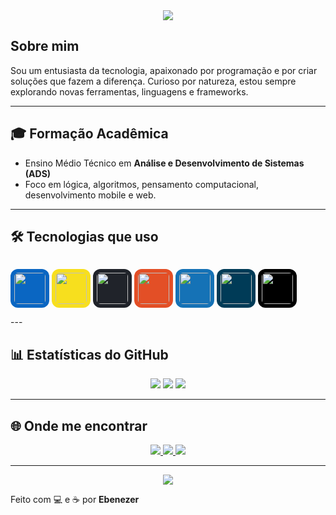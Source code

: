 <!-- Banner opcional -->
<div align="center">
  <img src="https://capsule-render.vercel.app/api?type=waving&color=0A66C2&height=200&section=header&text=Bem-vindo,%20Dev!&fontSize=40&fontColor=ffffff" />
</div>

## Sobre mim

Sou um entusiasta da tecnologia, apaixonado por programação e por criar soluções que fazem a diferença. Curioso por natureza, estou sempre explorando novas ferramentas, linguagens e frameworks.

---

## 🎓 Formação Acadêmica

- Ensino Médio Técnico em **Análise e Desenvolvimento de Sistemas (ADS)**  
- Foco em lógica, algoritmos, pensamento computacional, desenvolvimento mobile e web.

---

## 🛠️ Tecnologias que uso
<div align="center" style="display: flex; flex-wrap: wrap; gap: 10px;">

<img src="https://cdn.jsdelivr.net/gh/devicons/devicon/icons/typescript/typescript-original.svg" width="50" style="border-radius: 12px; background-color: #0A66C2; padding: 6px;" /> <img src="https://cdn.jsdelivr.net/gh/devicons/devicon/icons/javascript/javascript-original.svg" width="50" style="border-radius: 12px; background-color: #F7DF1E; padding: 6px;" /> <img src="https://cdn.jsdelivr.net/gh/devicons/devicon/icons/react/react-original.svg" width="50" style="border-radius: 12px; background-color: #20232a; padding: 6px;" /> <img src="https://cdn.jsdelivr.net/gh/devicons/devicon/icons/html5/html5-original.svg" width="50" style="border-radius: 12px; background-color: #E34F26; padding: 6px;" /> <img src="https://cdn.jsdelivr.net/gh/devicons/devicon/icons/css3/css3-original.svg" width="50" style="border-radius: 12px; background-color: #1572B6; padding: 6px;" /> <img src="https://cdn.jsdelivr.net/gh/devicons/devicon/icons/sqlite/sqlite-original.svg" width="50" style="border-radius: 12px; background-color: #003B57; padding: 6px;" /> <img src="https://cdn.jsdelivr.net/gh/devicons/devicon/icons/github/github-original.svg" width="50" style="border-radius: 12px; background-color: #000000; padding: 6px;" />

</div>
---

## 📊 Estatísticas do GitHub

<div align="center">

<img src="https://github-readme-stats.vercel.app/api?username=ebenezerxzz&show_icons=true&theme=blueberry&hide_border=true" />
<img src="https://github-readme-stats.vercel.app/api/top-langs/?username=ebenezerxzz&layout=compact&theme=blueberry&hide_border=true" />
<img src="https://github-readme-streak-stats.herokuapp.com/?user=ebenezerxzz&theme=blueberry&hide_border=true" />

</div>

---

## 🌐 Onde me encontrar

<div align="center">

<a href="https://www.linkedin.com/in/SEU_USUARIO/" target="_blank">
  <img src="https://img.shields.io/badge/LinkedIn-0A66C2?style=for-the-badge&logo=linkedin&logoColor=white"/>
</a>

<a href="mailto:seuemail@email.com">
  <img src="https://img.shields.io/badge/Email-D14836?style=for-the-badge&logo=gmail&logoColor=white"/>
</a>

<a href="https://github.com/ebenezerxzz" target="_blank">
  <img src="https://img.shields.io/badge/GitHub-000000?style=for-the-badge&logo=github&logoColor=white"/>
</a>

</div>

---

<div align="center">
  <img src="https://capsule-render.vercel.app/api?type=waving&color=0A66C2&height=120&section=footer"/>
</div>

Feito com 💻 e ☕ por **Ebenezer**
